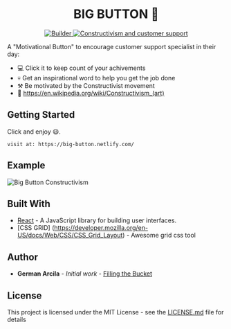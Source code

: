 <center><h1>BIG BUTTON 🔘</h1></center> 

<div align="center">
  <!-- Made By -->
  <a href="https://garcila.github.io/">
    <img src='https://img.shields.io/badge/made%20by-not%20a%20%F0%9F%A4%96-blue.svg'
      alt="Builder" />
  </a>
  <!-- Inspired by -->
  <a href="https://garcila.github.io/">
    <img src="https://img.shields.io/badge/inspired%20by-Constructivism-red.svg"
      alt="Constructivism and customer support" />
  </a>
</div>

A "Motivational Button" to encourage customer support specialist in their day:
- 💻 Click it to keep count of your achivements
- 💀 Get an inspirational word to help you get the job done
- ⚒ Be motivated by the Constructivist movement
- 🎨 https://en.wikipedia.org/wiki/Constructivism_(art)


## Getting Started

Click and enjoy 😃.

```
visit at: https://big-button.netlify.com/

```
## Example

![Big Button Constructivism](https://res.cloudinary.com/garcila/image/upload/v1556063282/BigButton.png)

## Built With

* [React](https://reactjs.org/) - A JavaScript library for building user interfaces.
* [CSS GRID] (https://developer.mozilla.org/en-US/docs/Web/CSS/CSS_Grid_Layout) - Awesome grid css tool

## Author

* **German Arcila** - *Initial work* - [Filling the Bucket](https://garcila.github.io/)

## License

This project is licensed under the MIT License - see the [LICENSE.md](LICENSE.md) file for details

